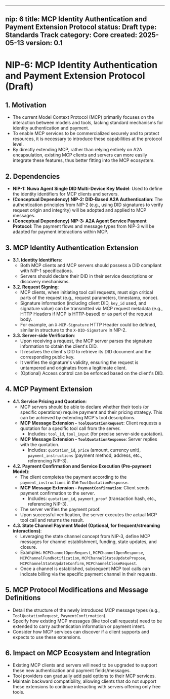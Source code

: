 <!-- filepath: /Users/jolestar/opensource/src/github.com/rooch-network/nuwa/nips/nip-6.md -->
---
nip: 6
title: MCP Identity Authentication and Payment Extension Protocol
status: Draft
type: Standards Track
category: Core
created: 2025-05-13
version: 0.1
---

# NIP-6: MCP Identity Authentication and Payment Extension Protocol (Draft)

## 1. Motivation

*   The current Model Context Protocol (MCP) primarily focuses on the interaction between models and tools, lacking standard mechanisms for identity authentication and payment.
*   To enable MCP services to be commercialized securely and to protect resources, it is necessary to introduce these capabilities at the protocol level.
*   By directly extending MCP, rather than relying entirely on A2A encapsulation, existing MCP clients and servers can more easily integrate these features, thus better fitting into the MCP ecosystem.

## 2. Dependencies

*   **NIP-1: Nuwa Agent Single DID Multi-Device Key Model**: Used to define the identity identifiers for MCP clients and servers.
*   **(Conceptual Dependency) NIP-2: DID-Based A2A Authentication**: The authentication principles from NIP-2 (e.g., using DID signatures to verify request origin and integrity) will be adopted and applied to MCP messages.
*   **(Conceptual Dependency) NIP-3: A2A Agent Service Payment Protocol**: The payment flows and message types from NIP-3 will be adapted for payment interactions within MCP.

## 3. MCP Identity Authentication Extension

*   **3.1. Identity Identifiers**:
    *   Both MCP clients and MCP servers should possess a DID compliant with NIP-1 specifications.
    *   Servers should declare their DID in their service descriptions or discovery mechanisms.
*   **3.2. Request Signing**:
    *   MCP clients, when initiating tool call requests, must sign critical parts of the request (e.g., request parameters, timestamp, nonce).
    *   Signature information (including client DID, `key_id` used, and signature value) can be transmitted via MCP request metadata (e.g., HTTP Headers if MCP is HTTP-based) or as part of the request body.
    *   For example, an `X-MCP-Signature` HTTP Header could be defined, similar in structure to the `X-DID-Signature` in NIP-2.
*   **3.3. Server-side Verification**:
    *   Upon receiving a request, the MCP server parses the signature information to obtain the client's DID.
    *   It resolves the client's DID to retrieve its DID document and the corresponding public key.
    *   It verifies the signature's validity, ensuring the request is untampered and originates from a legitimate client.
    *   (Optional) Access control can be enforced based on the client's DID.

## 4. MCP Payment Extension

*   **4.1. Service Pricing and Quotation**:
    *   MCP servers should be able to declare whether their tools (or specific operations) require payment and their pricing strategy. This can be achieved by extending MCP's tool descriptions.
    *   **MCP Message Extension - `ToolQuotationRequest`**: Client requests a quotation for a specific tool call from the server.
        *   Includes: `tool_id`, `tool_input` (for precise server-side quotation).
    *   **MCP Message Extension - `ToolQuotationResponse`**: Server replies with the quotation.
        *   Includes: `quotation_id`, `price` (amount, currency unit), `payment_instructions` (payment method, address, etc., referencing NIP-3).
*   **4.2. Payment Confirmation and Service Execution (Pre-payment Model)**:
    *   The client completes the payment according to the `payment_instructions` in the `ToolQuotationResponse`.
    *   **MCP Message Extension - `PaymentConfirmation`**: Client sends payment confirmation to the server.
        *   Includes: `quotation_id`, `payment_proof` (transaction hash, etc., referencing NIP-3).
    *   The server verifies the payment proof.
    *   Upon successful verification, the server executes the actual MCP tool call and returns the result.
*   **4.3. State Channel Payment Model (Optional, for frequent/streaming interactions)**:
    *   Leveraging the state channel concept from NIP-3, define MCP messages for channel establishment, funding, state updates, and closure.
    *   Examples: `MCPChannelOpenRequest`, `MCPChannelOpenResponse`, `MCPChannelFundNotification`, `MCPChannelStateUpdatePropose`, `MCPChannelStateUpdateConfirm`, `MCPChannelCloseRequest`.
    *   Once a channel is established, subsequent MCP tool calls can indicate billing via the specific payment channel in their requests.

## 5. MCP Protocol Modifications and Message Definitions

*   Detail the structure of the newly introduced MCP message types (e.g., `ToolQuotationRequest`, `PaymentConfirmation`).
*   Specify how existing MCP messages (like tool call requests) need to be extended to carry authentication information or payment intent.
*   Consider how MCP services can discover if a client supports and expects to use these extensions.

## 6. Impact on MCP Ecosystem and Integration

*   Existing MCP clients and servers will need to be upgraded to support these new authentication and payment fields/messages.
*   Tool providers can gradually add paid options to their MCP services.
*   Maintain backward compatibility, allowing clients that do not support these extensions to continue interacting with servers offering only free tools.

